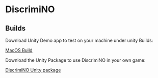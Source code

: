 # DiscrimiNO

## Builds

Download Unity Demo app to test on your machine under unity Builds:

[MacOS Build](/unity/Builds/MacBuild.zip)

Download the Unity Package to use DiscrimiNO in your own game:

[DiscrimiNO Unity package](/unity/Builds/ChatDiscriminationPreventor.zip)
